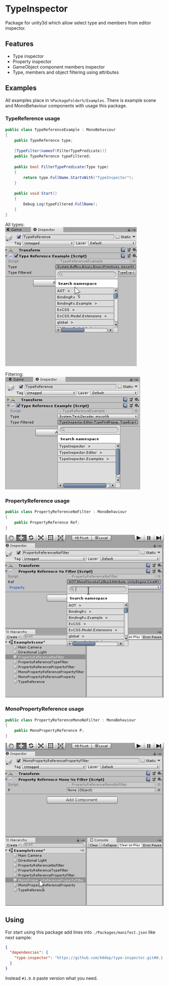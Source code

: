 # TypeInspector
Package for unity3d which allow select type and members from editor inspector.  

## Features
 * Type inspector
 * Property inspector
 * GameObject component members inspector
 * Type, members and object filtering using attributes
 
## Examples
All examples place in `%PackageFolder%/Examples`. There is example scene and MonoBehaviour components with usage this package.

### TypeReference usage
```csharp
public class TypeReferenceExample : MonoBehaviour
{
    public TypeReference type;
    
    [TypeFilter(nameof(FilterTypePredicate))]
    public TypeReference typeFiltered;
    
    public bool FilterTypePredicate(Type type)
    {
        return type.FullName.StartsWith("TypeInspector");
    }

    public void Start()
    {
        Debug.Log(typeFiltered.FullName);
    }
}
```
All types:  
![TypeReference gif example](Docs/TypeReference.gif)

Filtering:  
![TypeReference gif example](Docs/TypeReference_filtering.png)

### PropertyReference usage
```csharp
public class PropertyReferenceNoFilter : MonoBehaviour
{
    public PropertyReference Ref;
}
```
![PropertyReference gif example](Docs/PropertyReference_select.gif)

### MonoPropertyReference usage
```csharp
public class PropertyReferenceMonoNoFilter : MonoBehaviour
{
    public MonoPropertyReference P;
}
```
![MonoPropertyReference gif example](Docs/MonoPropertyReference_select.gif)

## Using
For start using this package add lines into `./Packages/manifest.json` like next sample:  
```json
{
  "dependencies": {
    "type-inspector": "https://github.com/k0dep/type-inspector.git#0.1.0"
  }
}
```
Instead `#1.0.0` paste version what you need.
